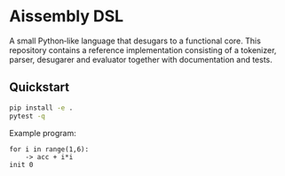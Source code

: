 # Aissembly DSL

A small Python‑like language that desugars to a functional core.  This repository
contains a reference implementation consisting of a tokenizer, parser, desugarer
and evaluator together with documentation and tests.

## Quickstart

```bash
pip install -e .
pytest -q
```

Example program:

```ais
for i in range(1,6):
    -> acc + i*i
init 0
```
